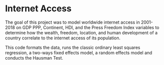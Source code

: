 # Internet Access
The goal of this project was to model worldwide internet access in 2001-2018 on GDP PPP, Continent, HDI, and the Press Freedom Index variables to determine how 
the wealth, freedom, location, and human development of a country correlate to the internet access of its population. 

This code formats the data, runs the classic ordinary least squares regression, a two-ways fixed effects model, 
a random effects model and conducts the Hausman Test.
